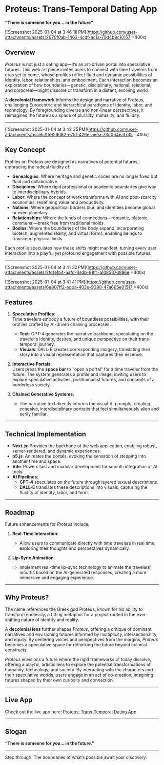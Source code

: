 # Proteus: Trans-Temporal Dating App  
**“There is someone for you… in the future”**

![Screenshot 2025-01-04 at 3 46 18 PM](https://github.com/user-attachments/assets/2670f0ab-1463-4cdf-ac1a-70d4b9c10157 =400x)

## Overview  
*Proteus* is not just a dating app—it’s an art-driven portal into speculative futures. This web art piece invites users to connect with time travelers from eras yet to come, whose profiles reflect fluid and dynamic possibilities of identity, labor, relationships, and embodiment. Each interaction becomes an exploration of how boundaries—genetic, disciplinary, national, relational, and corporeal—might dissolve or transform in a distant, evolving world.

A **decolonial framework** informs the design and narrative of *Proteus*, challenging Eurocentric and hierarchical paradigms of identity, labor, and technology. By foregrounding diverse and non-linear perspectives, it reimagines the future as a space of plurality, mutuality, and fluidity.

---

![Screenshot 2025-01-04 at 3 42 35 PM](https://github.com/user-attachments/assets/f5929092-e75f-426e-aeea-73d064ea1735 =400x)

## Key Concept  
Profiles on *Proteus* are designed as narratives of potential futures, embracing the radical fluidity of:  
- **Genealogies**: Where heritage and genetic codes are no longer fixed but fluid and collaborative.  
- **Disciplines**: Where rigid professional or academic boundaries give way to interdisciplinary hybrids.  
- **Labor**: Where the concept of work transforms with AI and post-scarcity economies, redefining value and productivity.  
- **Nations**: Where geopolitical borders blur, and identities become global or even planetary.  
- **Relationships**: Where the kinds of connections—romantic, platonic, communal—break free from traditional molds.  
- **Bodies**: Where the boundaries of the body expand, incorporating biotech, augmented reality, and virtual forms, enabling beings to transcend physical limits.  

Each profile speculates how these shifts might manifest, turning every user interaction into a playful yet profound engagement with possible futures.

---

![Screenshot 2025-01-04 at 3 41 32 PM](https://github.com/user-attachments/assets/2fc1efb4-aafd-4e3b-88f1-a1085376896e =400x)

![Screenshot 2025-01-04 at 3 41 41 PM](https://github.com/user-attachments/assets/6e807ff2-adba-403e-9390-47a665e01517 =400x)

## Features  
1. **Speculative Profiles**:  
   Time travelers embody a future of boundless possibilities, with their profiles crafted by AI-driven chaining processes:  
   - **Text**: GPT-4 generates the narrative backbone, speculating on the traveler’s identity, desires, and unique perspective on their trans-temporal journey.  
   - **Visuals**: DALL-E creates corresponding imagery, translating their story into a visual representation that captures their essence.  

2. **Interactive Portals**:  
   Users press the **space bar** to "open a portal" for a time traveler from the future. The system generates a profile and image, inviting users to explore speculative activities, posthumanist futures, and concepts of a borderless society.  

3. **Chained Generative Systems**:  
   - The narrative text directly informs the visual AI prompts, creating cohesive, interdisciplinary portraits that feel simultaneously alien and eerily familiar.  

---

## Technical Implementation  
- **Next.js**: Provides the backbone of the web application, enabling robust, server-rendered, and dynamic experiences.  
- **p5.js**: Animates the portals, evoking the sensation of stepping into another time and space.  
- **Vite**: Powers fast and modular development for smooth integration of AI tools.  
- **AI Pipelines**:  
   - **GPT-4** speculates on the future through layered textual descriptions.  
   - **DALL-E** translates these descriptions into visuals, capturing the fluidity of identity, labor, and form.  

---

## Roadmap  
Future enhancements for *Proteus* include:  
1. **Real-Time Interaction**:  
   - Allow users to communicate directly with time travelers in real time, exploring their thoughts and perspectives dynamically.  

2. **Lip-Sync Animation**:  
   - Implement real-time lip-sync technology to animate the travelers’ mouths based on the AI-generated responses, creating a more immersive and engaging experience.  

---

## Why Proteus?  
The name references the Greek god Proteus, known for his ability to transform endlessly, a fitting metaphor for a project rooted in the ever-shifting nature of identity and reality.  

A **decolonial lens** further shapes *Proteus*, offering a critique of dominant narratives and envisioning futures informed by multiplicity, intersectionality, and equity. By centering voices and perspectives from the margins, *Proteus* becomes a speculative space for rethinking the future beyond colonial constructs.  

*Proteus* envisions a future where the rigid frameworks of today dissolve, offering a playful, artistic lens to explore the potential transformations of humanity, technology, and society. By interacting with the characters and their speculative worlds, users engage in an act of co-creation, imagining futures shaped by their own curiosity and connection.

---

## Live App  
Check out the live app here: [Proteus: Trans-Temporal Dating App](https://proteus-umber.vercel.app/)  

---

## Slogan  
**“There is someone for you… in the future.”**

---

Step through. The boundaries of what’s possible await your discovery.
